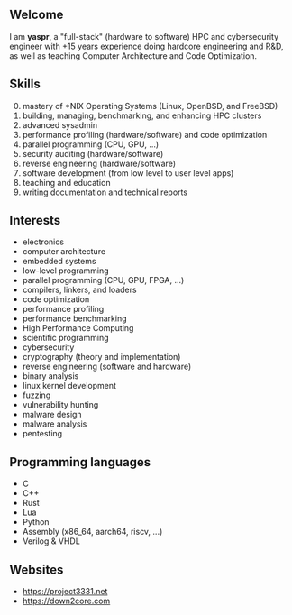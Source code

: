 ## Welcome

I am **yaspr**, a "full-stack" (hardware to software) HPC and cybersecurity engineer with +15 years experience doing hardcore engineering and R&D, as well as teaching Computer Architecture and Code Optimization.

## Skills 
  0) mastery of *NIX Operating Systems (Linux, OpenBSD, and FreeBSD) 
  1) building, managing, benchmarking, and enhancing HPC clusters
  2) advanced sysadmin
  3) performance profiling (hardware/software) and code optimization
  4) parallel programming (CPU, GPU, ...)
  5) security auditing (hardware/software)
  6) reverse engineering (hardware/software)
  7) software development (from low level to user level apps) 
  8) teaching and education
  9) writing documentation and technical reports
     
## Interests
  - electronics
  - computer architecture
  - embedded systems 
  - low-level programming
  - parallel programming (CPU, GPU, FPGA, ...)
  - compilers, linkers, and loaders 
  - code optimization
  - performance profiling
  - performance benchmarking
  - High Performance Computing
  - scientific programming
  - cybersecurity
  - cryptography (theory and implementation)
  - reverse engineering (software and hardware)
  - binary analysis
  - linux kernel development
  - fuzzing
  - vulnerability hunting
  - malware design
  - malware analysis
  - pentesting
    
## Programming languages
  - C
  - C++
  - Rust
  - Lua
  - Python
  - Assembly (x86_64, aarch64, riscv, ...)
  - Verilog & VHDL
    
## Websites
  - https://project3331.net
  - https://down2core.com
